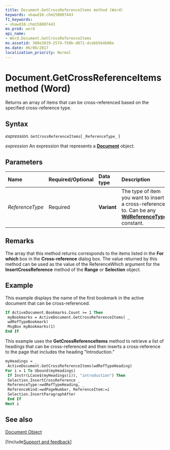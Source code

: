 ```yaml
---
title: Document.GetCrossReferenceItems method (Word)
keywords: vbawd10.chm158007443
f1_keywords:
- vbawd10.chm158007443
ms.prod: word
api_name:
- Word.Document.GetCrossReferenceItems
ms.assetid: 380e3019-2574-f50b-d871-dcebb564b06e
ms.date: 06/08/2017
localization_priority: Normal
---
```



# Document.GetCrossReferenceItems method (Word)

Returns an array of items that can be cross-referenced based on the specified cross-reference type.


## Syntax

_expression_. `GetCrossReferenceItems`( `_ReferenceType_` )

 _expression_ An expression that represents a **[Document](Word.Document.md)** object.


## Parameters



|Name|Required/Optional|Data type|Description|
|:-----|:-----|:-----|:-----|
| _ReferenceType_|Required| **Variant**|The type of item you want to insert a cross-reference to. Can be any  **[WdReferenceType](Word.WdReferenceType.md)** constant.|

## Remarks

The array that this method returns corresponds to the items listed in the  **For which** box in the **Cross-reference** dialog box. The value returned by this method can be used as the value of the ReferenceWhich argument for the **InsertCrossReference** method of the **Range** or **Selection** object.


## Example

This example displays the name of the first bookmark in the active document that can be cross-referenced.


```vb
If ActiveDocument.Bookmarks.Count >= 1 Then 
 myBookmarks = ActiveDocument.GetCrossReferenceItems( _ 
 wdRefTypeBookmark) 
 MsgBox myBookmarks(1) 
End If
```

This example uses the  **GetCrossReferenceItems** method to retrieve a list of headings that can be cross-referenced and then inserts a cross-reference to the page that includes the heading "Introduction."




```vb
myHeadings = _ 
 ActiveDocument.GetCrossReferenceItems(wdRefTypeHeading) 
For i = 1 To Ubound(myHeadings) 
 If Instr(LCase$(myHeadings(i)), "introduction") Then 
 Selection.InsertCrossReference _ 
 ReferenceType:=wdRefTypeHeading, _ 
 ReferenceKind:=wdPageNumber, ReferenceItem:=i 
 Selection.InsertParagraphAfter 
 End If 
Next i
```


## See also


[Document Object](Word.Document.md)

[!include[Support and feedback](~/includes/feedback-boilerplate.md)]